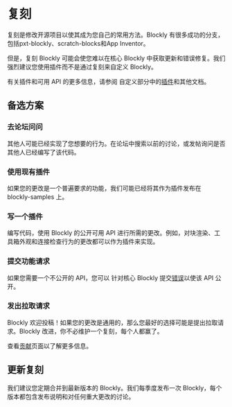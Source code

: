 # 复刻

复刻是修改开源项目以使其成为您自己的常用方法。Blockly 有很多成功的分支，包括pxt-blockly、scratch-blocks和App Inventor。

但是，复刻 Blockly 可能会使您难以在核心 Blockly 中获取更新和错误修复。我们强烈建议您使用插件而不是通过复刻来自定义 Blockly。

有关插件和可用 API 的更多信息，请参阅 自定义部分中的[插件](/guides/contribute/samples/plugin_overview)和其他文档。

## 备选方案

### 去论坛问问

其他人可能已经实现了您想要的行为。在论坛中搜索以前的讨论，或发帖询问是否其他人已经编写了该代码。

### 使用现有插件

如果您的更改是一个普遍要求的功能，我们可能已经将其作为插件发布在 blockly-samples 上。

### 写一个插件

编写代码，使用 Blockly 的公开可用 API 进行所需的更改。例如，对块渲染、工具箱外观和连接检查行为的更改都可以作为插件来实现。

### 提交功能请求

如果您需要一个不公开的 API，您可以 针对核心 Blockly 提交[错误](https://github.com/google/blockly/issues/new/choose)以使该 API 公开。

### 发出拉取请求

Blockly 欢迎投稿！如果您的更改是通用的，那么您最好的选择可能是提出拉取请求。Blockly 改进，你不必维护一个复刻，每个人都赢了。

查看[贡献](/guides/modify/contributing)页面以了解更多信息。

## 更新复刻

我们建议您定期合并到最新版本的 Blockly。我们每季度发布一次 Blockly，每个版本都包含发布说明和对任何重大更改的讨论。